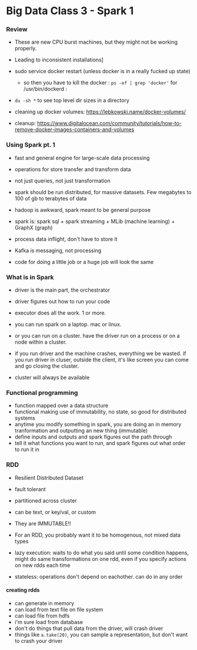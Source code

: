 Big Data Class 3 - Spark 1
==========================

### Review

- These are new CPU burst machines, but they might not be working properly.
- Leading to inconsistent installations]
- sudo service docker restart (unless docker is in a really fucked up state)
    - so then you have to kill the docker
    : `ps -ef | grep 'docker'` for /usr/bin/dockerd
    : 

- `du -sh *` to see top level dir sizes in a directory

- cleaning up docker volumes: https://lebkowski.name/docker-volumes/
- cleanup: https://www.digitalocean.com/community/tutorials/how-to-remove-docker-images-containers-and-volumes

### Using Spark pt. 1

- fast and general engine for large-scale data processing

- operations for store transfer and transform data

- not just queries, not just transformation

- spark should be run distributed, for massive datasets. Few megabytes to 100 of gb to terabytes of data

- hadoop is awkward, spark meant to be general purpose

- spark is: spark sql + spark streaming + MLib (machine learning) + GraphX (graph)

- process data inflight, don't have to store it

- Kafka is messaging, not processing

- code for doing a little job or a huge job will look the same

### What is in Spark

- driver is the main part, the orchestrator

- driver figures out how to run your code

- executor does all the work. 1 or more. 

- you can run spark on a laptop. mac or linux.

- or you can run on a cluster. have the driver run on a process or on a node within a cluster. 

- if you run driver and the machine crashes, everything we be wasted. if you run driver in cluser, outside the client, it's like screen you can come and go closing the cluster.

- cluster will always be available

### Functional programming

- function mapped over a data structure
- functional making use of immutability, no state, so good for distributed systems
- anytime you modify something in spark, you are doing an in memory tranformation and outputting an new thing (immutable)
- define inputs and outputs and spark figures out the path through
- tell it what functions you want to run, and spark figures out what order to run it in

### RDD

- Resilient Distributed Dataset
- fault tolerant
- partitioned across cluster
- can be text, or key/val, or custom
- They are IMMUTABLE!!
- For an RDD, you probably want it to be homogenous, not mixed data types

- lazy execution: waits to do what you said until some condition happens, might do same transformations on one rdd, even if you specify actions on new rdds each time

- stateless: operations don't depend on eachother. can do in any order

#### creating rdds

- can generate in memory
- can load from text file on file system
- can load file from hdfs
- i'm sure load from database
- don't do things that pull data from the driver, will crash driver
- things like `a.take(20)`, you can sample a representation, but don't want to crash your driver

